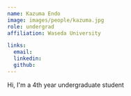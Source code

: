 ```yaml
---
name: Kazuma Endo
image: images/people/kazuma.jpg
role: undergrad
affiliation: Waseda University

links:
  email: 
  linkedin: 
  github: 
---
```


Hi, I'm a 4th year undergraduate student